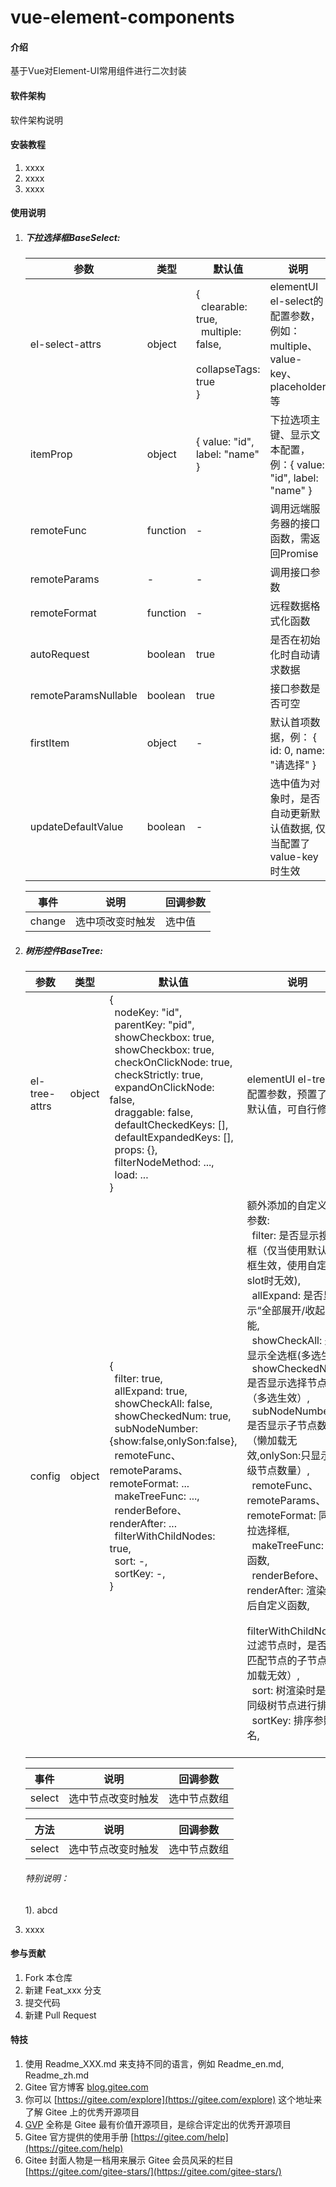 # vue-element-components

#### 介绍
基于Vue对Element-UI常用组件进行二次封装

#### 软件架构
软件架构说明


#### 安装教程

1.  xxxx
2.  xxxx
3.  xxxx

#### 使用说明

1.  ##### 下拉选择框BaseSelect:
    | 参数 | 类型 | 默认值 | 说明 |
    |--|--|--|--|
    | el-select-attrs | object | { <br/>&ensp;clearable: true,<br/>&ensp;multiple: false,<br/>&ensp;collapseTags: true<br/>} | elementUI el-select的配置参数，例如：multiple、value-key、placeholder等 |
    | itemProp | object | { value: "id", label: "name" } | 下拉选项主键、显示文本配置，例：{ value: "id", label: "name" } |
    | remoteFunc | function | - | 调用远端服务器的接口函数，需返回Promise |
    | remoteParams | - | - | 调用接口参数 |
    | remoteFormat | function | - | 远程数据格式化函数 |
    | autoRequest | boolean | true | 是否在初始化时自动请求数据 |
    | remoteParamsNullable | boolean | true | 接口参数是否可空 |
    | firstItem | object | - | 默认首项数据，例： { id: 0, name: "请选择" } |
    | updateDefaultValue | boolean | - | 选中值为对象时，是否自动更新默认值数据, 仅当配置了value-key时生效 |

    | 事件 | 说明 | 回调参数 |
    |--|--|--|
    | change | 选中项改变时触发 | 选中值 |
2.  ##### 树形控件BaseTree:
    | 参数 | 类型 | 默认值 | 说明 |
    |--|--|--|--|
    | el-tree-attrs | object | { <br/>&ensp;nodeKey: "id",<br/>&ensp;parentKey: "pid",<br/>&ensp;showCheckbox: true,<br/>&ensp;showCheckbox: true,<br/>&ensp;checkOnClickNode: true,<br/>&ensp;checkStrictly: true,<br/>&ensp;expandOnClickNode: false,<br/>&ensp;draggable: false,<br/>&ensp;defaultCheckedKeys: [],<br/>&ensp;defaultExpandedKeys: [],<br/>&ensp;props: {},<br/>&ensp;filterNodeMethod: ...,<br/>&ensp;load: ...<br/> } | elementUI el-tree的配置参数，预置了一些默认值，可自行修改 |
    | config | object | { <br/>&ensp;filter: true,<br/>&ensp;allExpand: true,<br/>&ensp;showCheckAll: false,<br/>&ensp;showCheckedNum: true,<br/>&ensp;subNodeNumber: {show:false,onlySon:false},<br/>&ensp;remoteFunc、remoteParams、remoteFormat: ...<br/>&ensp;makeTreeFunc: ...,<br/>&ensp;renderBefore、renderAfter: ...<br/>&ensp;filterWithChildNodes: true,<br/>&ensp;sort: -,<br/>&ensp;sortKey: -,<br/> } | 额外添加的自定义配置参数:<br/>&ensp;filter: 是否显示搜索框（仅当使用默认搜索框生效，使用自定义slot时无效),<br/>&ensp;allExpand: 是否显示“全部展开/收起”功能,<br/>&ensp;showCheckAll: 是否显示全选框(多选生效),<br/>&ensp;showCheckedNum: 是否显示选择节点数量（多选生效）,<br/>&ensp;subNodeNumber: 是否显示子节点数量（懒加载无效,onlySon:只显示次级节点数量）,<br/>&ensp;remoteFunc、remoteParams、remoteFormat: 同下拉选择框,<br/>&ensp;makeTreeFunc: 造树函数,<br/>&ensp;renderBefore、renderAfter: 渲染树前后自定义函数,<br/>&ensp;filterWithChildNodes: 过滤节点时，是否显示匹配节点的子节点（懒加载无效）,<br/>&ensp;sort: 树渲染时是否对同级树节点进行排序,<br/>&ensp;sortKey: 排序参照键名,<br/><br/> |

    | 事件 | 说明 | 回调参数 |
    |--|--|--|
    | select | 选中节点改变时触发 | 选中节点数组 |

    | 方法 | 说明 | 回调参数 |
    |--|--|--|
    | select | 选中节点改变时触发 | 选中节点数组 |

    ###### 特别说明：
    1). abcd
3.  xxxx

#### 参与贡献

1.  Fork 本仓库
2.  新建 Feat_xxx 分支
3.  提交代码
4.  新建 Pull Request


#### 特技

1.  使用 Readme\_XXX.md 来支持不同的语言，例如 Readme\_en.md, Readme\_zh.md
2.  Gitee 官方博客 [blog.gitee.com](https://blog.gitee.com)
3.  你可以 [https://gitee.com/explore](https://gitee.com/explore) 这个地址来了解 Gitee 上的优秀开源项目
4.  [GVP](https://gitee.com/gvp) 全称是 Gitee 最有价值开源项目，是综合评定出的优秀开源项目
5.  Gitee 官方提供的使用手册 [https://gitee.com/help](https://gitee.com/help)
6.  Gitee 封面人物是一档用来展示 Gitee 会员风采的栏目 [https://gitee.com/gitee-stars/](https://gitee.com/gitee-stars/)
